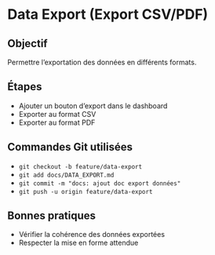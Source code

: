 # Data Export (Export CSV/PDF)

## Objectif
Permettre l’exportation des données en différents formats.

## Étapes
- Ajouter un bouton d’export dans le dashboard
- Exporter au format CSV
- Exporter au format PDF

## Commandes Git utilisées
- `git checkout -b feature/data-export`
- `git add docs/DATA_EXPORT.md`
- `git commit -m "docs: ajout doc export données"`
- `git push -u origin feature/data-export`

## Bonnes pratiques
- Vérifier la cohérence des données exportées
- Respecter la mise en forme attendue
